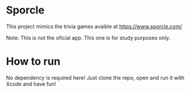 Sporcle
=======

This project mimics the trivia games avaible at https://www.sporcle.com/

Note: This is not the oficial app. This one is for study purposes only.

# How to run

No dependency is required here! Just clone the repo, open and run it with Xcode and have fun!
